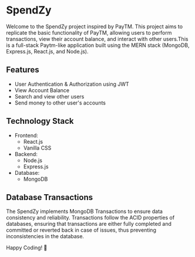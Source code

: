 # SpendZy
Welcome to the SpendZy project inspired by PayTM. This project aims to replicate the basic functionality of PayTM, allowing users to perform transactions, view their account balance, and interact with other users.This is a full-stack Paytm-like application built using the MERN stack (MongoDB, Express.js, React.js, and Node.js).

## Features
- User Authentication & Authorization using JWT
- View Account Balance
- Search and view other users
- Send money to other user's accounts
  
## Technology Stack
* Frontend:
  - React.js
  - Vanilla CSS
* Backend:
  - Node.js
  - Express.js
* Database:
  - MongoDB

## Database Transactions
The SpendZy implements MongoDB Transactions to ensure data consistency and reliability. Transactions follow the ACID properties of databases, ensuring that transactions are either fully completed and committed or reverted back in case of issues, thus preventing inconsistencies in the database.

Happy Coding! 🚀
